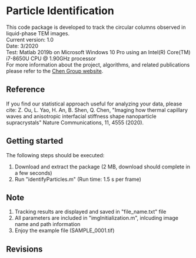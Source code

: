 # Particle Identification
This code package is developed to track the circular columns observed in liquid-phase TEM images.  
Current version: 1.0  
Date: 3/2020  
Test: Matlab 2019b on Microsoft Windows 10 Pro using an Intel(R) Core(TM) i7-8650U CPU @ 1.90GHz processor  
For more information about the project, algorithms, and related publications please refer to the [Chen Group website](https://chenlab.matse.illinois.edu/).

Reference
---------------
If you find our statistical approach useful for analyzing your data, please cite:  Z. Ou, L. Yao, H. An, B. Shen, Q. Chen, "Imaging how thermal capillary waves and anisotropic interfacial stiffness shape nanoparticle supracrystals" Nature Communications, 11, 4555 (2020).

Getting started
---------------
The following steps should be executed:
1. Download and extract the package (2 MB, download should complete in a few seconds)
2. Run "identifyParticles.m" (Run time: 1.5 s per frame)

Note
---------------
1. Tracking results are displayed and saved in "file_name.txt" file
2. All parameters are included in "imgInitialization.m", inlcuding image name and path information
3. Enjoy the example file (SAMPLE_0001.tif)

Revisions
---------------
